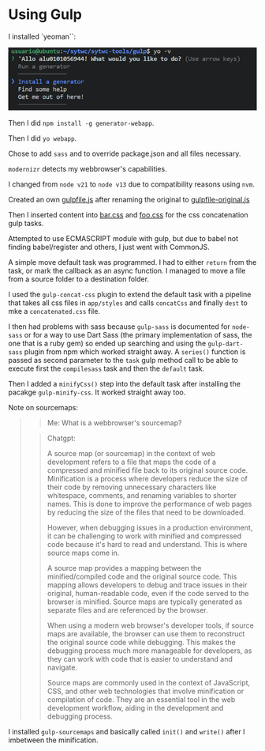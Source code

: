 # Using Gulp

I installed `yeoman``:

![console yo -v command output](docs/yeoman%20generator%20installation%20proof.PNG)

Then I did `npm install -g generator-webapp`.

Then I did `yo webapp`.

Chose to add `sass` and to override package.json and all files necessary.

`modernizr` detects my webbrowser's capabilities.

I changed from `node v21` to `node v13` due to compatibility reasons using `nvm`.

Created an own [gulpfile.js](gulpfile.js) after renaming the original to [gulpfile-original.js](gulpfile-original.js)

Then I inserted content into [bar.css](app/styles/bar.css) and [foo.css](app/styles/foo.css) for the css concatenation gulp tasks.

Attempted to use ECMASCRIPT module with gulp, but due to babel not finding babel/register and others, I just went with CommonJS.

A simple move default task was programmed. I had to either `return` from the task, or mark the callback as an async function. I managed to move a file from a source folder to a destination folder.

I used the `gulp-concat-css` plugin to extend the default task with a pipeline that takes all css files in `app/styles` and calls `concatCss` and finally `dest` to mke a `concatenated.css` file.

I then had problems with sass because `gulp-sass` is documented for `node-sass` or for a way to use Dart Sass (the primary implementation of sass, the one that is a ruby gem) so ended up searching and using the `gulp-dart-sass` plugin from npm which worked straight away. A `series()` function is passed as second parameter to the `task` gulp method call to be able to execute first the `compilesass` task and then the `default` task.

Then I added a `minifyCss()` step into the default task after installing the pacakge `gulp-minify-css`. It worked straight away too.

Note on sourcemaps:

>> Me: What is a webbrowser's sourcemap?
>
>> Chatgpt:
>>
>> A source map (or sourcemap) in the context of web development refers to a file that maps the code of a compressed and minified file back to its original source code. Minification is a process where developers reduce the size of their code by removing unnecessary characters like whitespace, comments, and renaming variables to shorter names. This is done to improve the performance of web pages by reducing the size of the files that need to be downloaded.
>>
>> However, when debugging issues in a production environment, it can be challenging to work with minified and compressed code because it's hard to read and understand. This is where source maps come in.
>>
>> A source map provides a mapping between the minified/compiled code and the original source code. This mapping allows developers to debug and trace issues in their original, human-readable code, even if the code served to the browser is minified. Source maps are typically generated as separate files and are referenced by the browser.
>>
>> When using a modern web browser's developer tools, if source maps are available, the browser can use them to reconstruct the original source code while debugging. This makes the debugging process much more manageable for developers, as they can work with code that is easier to understand and navigate.
>>
>> Source maps are commonly used in the context of JavaScript, CSS, and other web technologies that involve minification or compilation of code. They are an essential tool in the web development workflow, aiding in the development and debugging process.

I installed `gulp-sourcemaps` and basically called `init()` and `write()` after I imbetween the minification.


